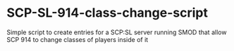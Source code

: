 # SCP-SL-914-class-change-script
Simple script to create entries for a SCP:SL server running SMOD that allow SCP 914 to change classes of players inside of it
